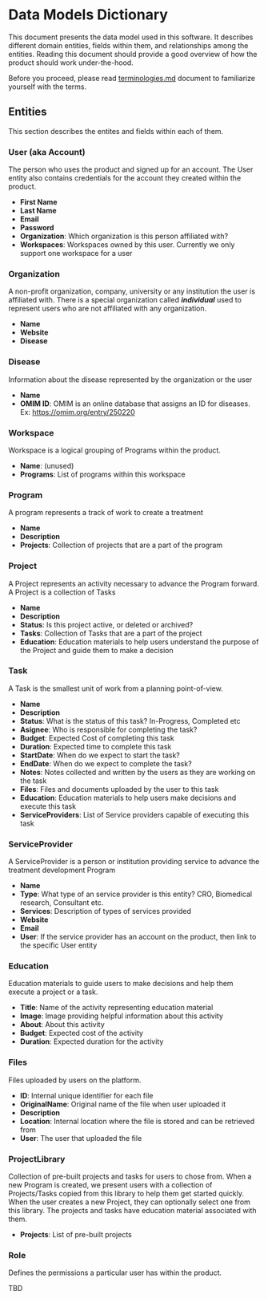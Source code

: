 # Data Models Dictionary

This document presents the data model used in this software. It describes different domain entities, fields within
them, and relationships among the entities. Reading this document should provide a good overview of how the 
product should work under-the-hood.

Before you proceed, please read [terminologies.md](../terminologies.md) document to familiarize yourself with the 
terms.

## Entities
This section describes the entites and fields within each of them.

### User (aka Account)
The person who uses the product and signed up for an account. The User entity also contains credentials for the account
they created within the product.

* **First Name**
* **Last Name**
* **Email**
* **Password**
* **Organization**: Which organization is this person affiliated with?
* **Workspaces**: Workspaces owned by this user.  Currently we only support one workspace for a user

### Organization
A non-profit organization, company, university or any institution the user is affiliated with.
There is a special organization called *__individual__* used to represent users who are not affiliated with any 
organization.

* **Name**
* **Website**
* **Disease**

### Disease
Information about the disease represented by the organization or the user

* **Name**
* **OMIM ID**: OMIM is an online database that assigns an ID for diseases. Ex: https://omim.org/entry/250220

### Workspace
Workspace is a logical grouping of Programs within the product.

* **Name**: (unused)
* **Programs**: List of programs within this workspace

### Program
A program represents a track of work to create a treatment

* **Name**
* **Description**
* **Projects**: Collection of projects that are a part of the program

### Project
A Project represents an activity necessary to advance the Program forward. A Project is a collection of Tasks

* **Name**
* **Description**
* **Status**: Is this project active, or deleted or archived?
* **Tasks**: Collection of Tasks that are a part of the project
* **Education**: Education materials to help users understand the purpose of the Project and guide them to make a decision 

### Task
A Task is the smallest unit of work from a planning point-of-view. 

* **Name**
* **Description**
* **Status**: What is the status of this task? In-Progress, Completed etc
* **Asignee**: Who is responsible for completing the task?
* **Budget**: Expected Cost of completing this task
* **Duration**: Expected time to complete this task
* **StartDate**: When do we expect to start the task?
* **EndDate**: When do we expect to complete the task?
* **Notes**: Notes collected and written by the users as they are working on the task
* **Files**: Files and documents uploaded by the user to this task
* **Education**: Education materials to help users make decisions and execute this task
* **ServiceProviders**: List of Service providers capable of executing this task

### ServiceProvider
A ServiceProvider is a person or institution providing service to advance the treatment development Program

* **Name**
* **Type**: What type of an service provider is this entity? CRO, Biomedical research, Consultant etc.
* **Services**: Description of types of services provided
* **Website**
* **Email**
* **User**: If the service provider has an account on the product, then link to the specific User entity

### Education
Education materials to guide users to make decisions and help them execute a project or a task.

* **Title**: Name of the activity representing education material
* **Image**: Image providing helpful information about this activity
* **About**: About this activity
* **Budget**: Expected cost of the activity
* **Duration**: Expected duration for the activity

### Files
Files uploaded by users on the platform. 

* **ID**: Internal unique identifier for each file
* **OriginalName**: Original name of the file when user uploaded it
* **Description**
* **Location**: Internal location where the file is stored and can be retrieved from
* **User**: The user that uploaded the file

### ProjectLibrary
Collection of pre-built projects and tasks for users to chose from. When a new Program is created, we present users 
with a collection of Projects/Tasks copied from this library to help them get started quickly. When the user creates
a new Project, they can optionally select one from this library. The projects and tasks have education material
associated with them.

* **Projects**: List of pre-built projects 

### Role
Defines the permissions a particular user has within the product.

TBD